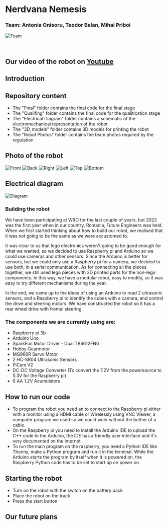 # Nerdvana Nemesis

### Team: Antonia Onisoru, Teodor Balan, Mihai Priboi
  ![Team](Team_Photos/team.jpg)

<br>

## Our video of the robot on [Youtube](https://youtu.be)
## Introduction
  

## Repository content
  - The "Final" folder contains the final code for the final stage
  - The "Qualifing" folder contains the final code for the qualitication stage
  - The "Electrical Diagram" folder contains a schematic of the electromechanical representation of the robot
  - The "3D_models" folder contains 3D models for printing the robot
  - The "Robot Photos" folder contains the team photos required by the regulation

## Photo of the robot
  ![Front](Robot_Photos/Front.jpg)
  ![Back](Robot_Photos/Back.jpg)
  ![Right](Robot_Photos/Right.jpg)
  ![Left](Robot_Photos/Left.jpg)
  ![Top](Robot_Photos/Top.jpg)
  ![Bottom](Robot_Photos/Bottom.jpg)

## Electrical diagram
  ![Diagram](Electrical_Diagram/electrical_diagram.png)
  

### Building the robot
  We have been participating at WRO for the last couple of years, but 2022 was the first year when in our country, Romania, Future Engineers was held. When we first started thinking about how to build our robot, we realised that it was not going to be the same as we were accustomed to. 
  
  It was clear to us that lego electronics weren't going to be good enough for what we wanted, so we decided to use Raspberry pi and Arduino so we could use cameras and other sensors. Since the Arduino is better for sensors, but we could only use a Raspberry pi for a camera, we decided to use both, in a serial communication. As for connecting all the pieces together, we still used lego pieces with 3D printed parts for the non-lego components. In this way, we have a modular robot, easy to modify, so it was easy to try different mechanisms during the year.  

  In the end, we came up to the ideea of using an Arduino to read 2 ultrasonic sensors, and a Raspberry pi to identify the cubes with a camera, and control the drive and steering motors. We have constructed the robot so it has a rear wheel drive with frontal steering.  


### The components we are currently using are:
  - Raspberry pi 3b
  - Arduino Uno
  - SparkFun Motor Driver - Dual TB6612FNG
  - Hobby Gearmotor
  - MG966R Servo Motor
  - 2 HC-SR04 Ultrasonic Sensors
  - PiCam V2
  - DC-DC Voltage Converter (To convert the 7.2V from the powersource to 5.3V for the Raspberry pi)
  - 6 AA 1.2V Acumulators

## How to run our code

  - To program the robot you need an to connect to the Raspberry pi either with a monitor using a HDMI cable or Wirelessly using VNC Viewer, a computer program we used so we could work without the bother of a cable.
  - On the Raspberry pi you need to install the Arduino IDE to upload the C++ code to the Arduino, the IDE has a friendly user interface and it's very documented on the internet
  - To run the main program on the raspberry, you need a Python IDE like Thonny, make a Python program and run it in the terminal. While the Arduino starts the program by itself when it is powered on, the Raspberry Python code has to be set to start up on power on

## Starting the robot

 - Turn on the robot with the switch on the battery pack
 - Place the robot on the track
 - Press the start button

## Our future plans
